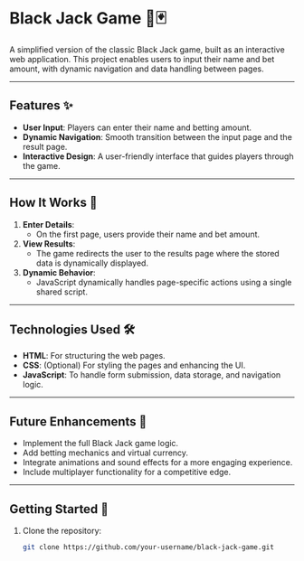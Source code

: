 # Black Jack Game 🎲🃏

A simplified version of the classic Black Jack game, built as an interactive web application. This project enables users to input their name and bet amount, with dynamic navigation and data handling between pages.

---

## Features ✨
- **User Input**: Players can enter their name and betting amount.
- **Dynamic Navigation**: Smooth transition between the input page and the result page.
- **Interactive Design**: A user-friendly interface that guides players through the game.

---

## How It Works 🚀
1. **Enter Details**: 
   - On the first page, users provide their name and bet amount.
2. **View Results**: 
   - The game redirects the user to the results page where the stored data is dynamically displayed.
3. **Dynamic Behavior**: 
   - JavaScript dynamically handles page-specific actions using a single shared script.

---

## Technologies Used 🛠️
- **HTML**: For structuring the web pages.
- **CSS**: (Optional) For styling the pages and enhancing the UI.
- **JavaScript**: To handle form submission, data storage, and navigation logic.

---

## Future Enhancements 🔮
- Implement the full Black Jack game logic.
- Add betting mechanics and virtual currency.
- Integrate animations and sound effects for a more engaging experience.
- Include multiplayer functionality for a competitive edge.

---

## Getting Started 🌟
1. Clone the repository:
   ```bash
   git clone https://github.com/your-username/black-jack-game.git
